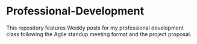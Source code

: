 # Professional-Development
This repository features Weekly posts for my professional development class following the Agile standup meeting format and the project proposal.

